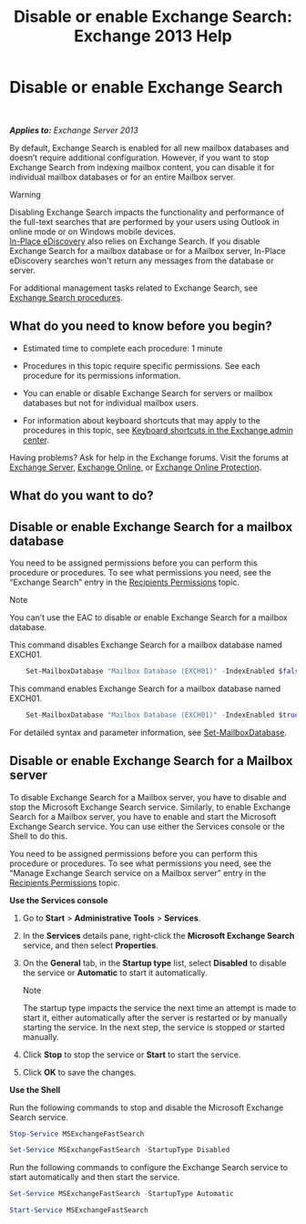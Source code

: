 ﻿---
title: 'Disable or enable Exchange Search: Exchange 2013 Help'
TOCTitle: Disable or enable Exchange Search
ms:assetid: 195b25be-53fb-4215-90a5-04340d640bcc
ms:mtpsurl: https://technet.microsoft.com/en-us/library/Aa996416(v=EXCHG.150)
ms:contentKeyID: 51407260
ms.date: 12/09/2016
mtps_version: v=EXCHG.150
---

# Disable or enable Exchange Search

 

_**Applies to:** Exchange Server 2013_


By default, Exchange Search is enabled for all new mailbox databases and doesn’t require additional configuration. However, if you want to stop Exchange Search from indexing mailbox content, you can disable it for individual mailbox databases or for an entire Mailbox server.


> [!WARNING]
> Disabling Exchange Search impacts the functionality and performance of the full-text searches that are performed by your users using Outlook in online mode or on Windows mobile devices.<BR><A href="https://docs.microsoft.com/en-us/exchange/security-and-compliance/in-place-ediscovery/in-place-ediscovery">In-Place eDiscovery</A> also relies on Exchange Search. If you disable Exchange Search for a mailbox database or for a Mailbox server, In-Place eDiscovery searches won't return any messages from the database or server.



For additional management tasks related to Exchange Search, see [Exchange Search procedures](exchange-search-procedures-exchange-2013-help.md).

## What do you need to know before you begin?

  - Estimated time to complete each procedure: 1 minute

  - Procedures in this topic require specific permissions. See each procedure for its permissions information.

  - You can enable or disable Exchange Search for servers or mailbox databases but not for individual mailbox users.

  - For information about keyboard shortcuts that may apply to the procedures in this topic, see [Keyboard shortcuts in the Exchange admin center](keyboard-shortcuts-in-the-exchange-admin-center-exchange-online-protection-help.md).

Having problems? Ask for help in the Exchange forums. Visit the forums at [Exchange Server](https://go.microsoft.com/fwlink/p/?linkid=60612), [Exchange Online](https://go.microsoft.com/fwlink/p/?linkid=267542), or [Exchange Online Protection](https://go.microsoft.com/fwlink/p/?linkid=285351).

## What do you want to do?

## Disable or enable Exchange Search for a mailbox database

You need to be assigned permissions before you can perform this procedure or procedures. To see what permissions you need, see the “Exchange Search” entry in the [Recipients Permissions](recipients-permissions-exchange-2013-help.md) topic.


> [!NOTE]
> You can’t use the EAC to disable or enable Exchange Search for a mailbox database.



This command disables Exchange Search for a mailbox database named EXCH01.

```powershell
    Set-MailboxDatabase "Mailbox Database (EXCH01)" -IndexEnabled $false
```

This command enables Exchange Search for a mailbox database named EXCH01.

```powershell
    Set-MailboxDatabase "Mailbox Database (EXCH01)" -IndexEnabled $true
```

For detailed syntax and parameter information, see [Set-MailboxDatabase](https://technet.microsoft.com/en-us/library/bb123971\(v=exchg.150\)).

## Disable or enable Exchange Search for a Mailbox server

To disable Exchange Search for a Mailbox server, you have to disable and stop the Microsoft Exchange Search service. Similarly, to enable Exchange Search for a Mailbox server, you have to enable and start the Microsoft Exchange Search service. You can use either the Services console or the Shell to do this.

You need to be assigned permissions before you can perform this procedure or procedures. To see what permissions you need, see the “Manage Exchange Search service on a Mailbox server” entry in the [Recipients Permissions](recipients-permissions-exchange-2013-help.md) topic.

**Use the Services console**

1.  Go to **Start** \> **Administrative Tools** \> **Services**.

2.  In the **Services** details pane, right-click the **Microsoft Exchange Search** service, and then select **Properties**.

3.  On the **General** tab, in the **Startup type** list, select **Disabled** to disable the service or **Automatic** to start it automatically.
    

    > [!NOTE]
    > The startup type impacts the service the next time an attempt is made to start it, either automatically after the server is restarted or by manually starting the service. In the next step, the service is stopped or started manually.



4.  Click **Stop** to stop the service or **Start** to start the service.

5.  Click **OK** to save the changes.

**Use the Shell**

Run the following commands to stop and disable the Microsoft Exchange Search service.

```powershell
Stop-Service MSExchangeFastSearch
```

```powershell
Set-Service MSExchangeFastSearch -StartupType Disabled
```

Run the following commands to configure the Exchange Search service to start automatically and then start the service.

```powershell
Set-Service MSExchangeFastSearch -StartupType Automatic
```

```powershell
Start-Service MSExchangeFastSearch
```

